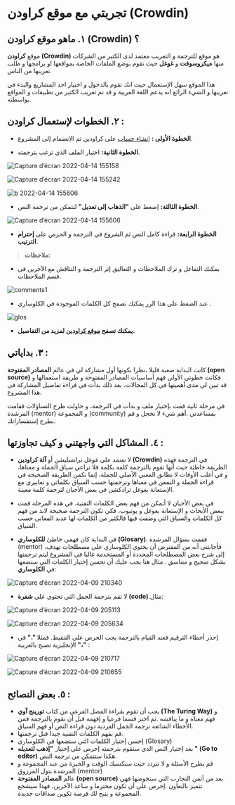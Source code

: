 # تجربتي مع موقع كراودن (Crowdin)


## ١. ماهو موقع كراودن (Crowdin) ؟

موقع **كراودن (Crowdin)** هو موقع للترجمة و التعريب معتمد لدى الكثير من الشركات منها **ميكروسوفت** و **غوغل** حيث تقوم  بوضع الملفات الخاصة بمواقعها او برامجها و طلب تعريبها من الناس.  

هذا الموقع سهل الإستعمال حيث انك تقوم بالدخول و اختيار احد المشاريع والبدء في تعريبها و الشيء الرائع انه يدعم اللغة العربية و قد تم تعريب الكثير من تطبيقات و المواقع بواسطته.   

## ٢. الخطوات لإستعمال كراودن :

* **الخطوة الأولى :** [إنشاء حساب](https://accounts.crowdin.com/turingway/login?continue=%2Fu) على  كراودين ثم الانضمام إلى المشروع.   

- **الخطوة الثانية:** اختيار الملف الذي ترغب بترجمته.


![Capture d’écran 2022-04-14 155158](https://user-images.githubusercontent.com/73066984/163474669-ddb8cb23-e94d-4069-abab-09de9b9d097f.png)


![Capture d’écran 2022-04-14 155242](https://user-images.githubusercontent.com/73066984/163474842-1bf0230b-7e13-4686-9a1b-d3e4824b52a7.png)

![b 2022-04-14 155606](https://user-images.githubusercontent.com/73066984/163474957-3b813d05-64d2-43e0-93ea-4d6cfcab48d4.png)   

* **الخطوة الثالثة:** إضغط على **"الذهاب إلى تعديل"** لتتمكن من ترجمة النص.   

![Capture d’écran 2022-04-14 155606](https://user-images.githubusercontent.com/73066984/163475135-4103cfd9-537f-4dcc-8009-fea51a257362.png)   

* **الخطوة الرابعة:** قراءة كامل النص ثم الشروع  في الترجمة و الحرص على **إحترام الترتيب**.   

> **ملاحظات:**   

* يمكنك التفاعل و ترك الملاحظات و التعاليق إثر الترجمة و التناقش مع الآخرين في قسم الملاحظات.   

![comments1](https://user-images.githubusercontent.com/73066984/163475969-4b820e77-5a6d-4e02-8da5-2541d1d1a798.png)   


* عند الضغط على هذا الزر يمكنك تصفح كل الكلمات الموجودة في الكلوساري .
   


![glos](https://user-images.githubusercontent.com/73066984/163476117-66afc445-49cf-40d4-836a-47dcd64de67b.png)   


* **يمكنك تصفح [موقع كراودين](https://support.crowdin.com/translation-process-overview/) لمزيد من التفاصيل.**



## ٣. بداياتي :          

كانت البداية صعبة قليلا ،نظرا بكونها أول مشاركة لي في عالم **المصادر المفتوحة (open source)** فكانت خطوتي الأولى فهم أساسيات المصادر المفتوحة و  طريقة استعمالها و قد تبين لي مدى أهميتها في كل المجالات. بعد ذلك بدأت في قراءة تفاصيل المشاركة في هذا المشروع.   

في مرحلة ثانية قمت بإختيار ملف و بدأت  في الترجمة، و حاولت طرح التساؤلات فقامت المرشدة (mentor) و المجموعة (community) بمساعدتي .أهم شيء لا تخجل و قم بطرح إستفساراتك.   


## ٤. المشاكل التي واجهتني و كيف تجاوزتها :                       


 * لا تعتمد علي غوغل ترانسليشن أو **آلة كراودين (Crowdin)** في الترجمة فهذه الطريقة خاطئة حيث أنها تقوم بالترجمة كلمة بكلمة  فلا تراعي سياق  الجملة و معناها، و في أغلب الأوقات لا تطابق المعنى الأصلي للجملة، إنما تكمن الطريقة الصحيحة في قراءة الجملة و التمعن في معناها وترجمتها حسب السياق بكلماتي و تعابيري مع الإستعانة بغوغل ترادكشن في بعض الأحيان لترجمة كلمة معينة.   
    
 - في بعض الأحيان لا أتمكن من فهم بعض الكلمات التقنية. في هذه المرحلة قمت ببعض الأبحاث و الإستعانة بغوغل و يوتيوب،  فكي تكون الترجمة صحيحة لابد من فهم كل الكلمات والسياق التي وضفت فيها فالكثير من الكلمات لها عديد المعاني حسب السياق.                        
 
 * في البداية كان فهمي خاطئ **للكلوساري (Glosary)**. فقمت بسؤال المرشدة (mentor) ،فأجابتني أنه من المفترض أن يحتوي الكلوساري علي مصطلحات تهدف إلى شرح بعض المصطلحات المحددة أو المستخدمة غالبا في المشروع ليتم ترجمتها بشكل صحيح و متناسق . مثال هنا يجب عليك أن تحسن إختيار الكلمات التي ستضعها في **الكلوساري**:  
    
 
![Capture d’écran 2022-04-09 210340](https://user-images.githubusercontent.com/73066984/162591188-17b63150-4547-4b14-85a0-f28f720659cf.png)   

* لا تقم بترجمة الجمل التي تحتوي علي **شفرة (code)**.مثال:   

![Capture d’écran 2022-04-09 205113](https://user-images.githubusercontent.com/73066984/162591145-71b0d72b-84dd-4cba-9151-0fe7d9f3f2fb.png)


![Capture d’écran 2022-04-09 205634](https://user-images.githubusercontent.com/73066984/162591150-dbac7f7a-b210-463e-abc4-8340224e3847.png)


* إحذر أخطاء الترقيم فعند القيام بالترجمة يجب الحرص علي التنقيط. فمثلا **"."** في الإنجليزية تصبح بالعربية **"،"** :


![Capture d’écran 2022-04-09 210717](https://user-images.githubusercontent.com/73066984/162591168-5e70c6e0-d84f-43fc-9583-b840f8da4e21.png)


![Capture d’écran 2022-04-09 210655](https://user-images.githubusercontent.com/73066984/162591172-ae02307d-1fa5-4f2b-9367-ba5db9718716.png)


## ٥. بعض النصائح :

- يجب أن تقوم بقراءة  الفصل الفرعي من كتاب **تورينج آوي (The Turing Way)** و فهم معناه و ما يناقشه .ثم اختر قسما فرعيا و إفهمه قبل أن تقوم بالترجمة  فمن الأخطاء الشائعة ترجمة الجمل الفردية دون قراءة النص أو فهم السياق.
- قم بفهم الكلمات التقنية جيدا قبل ترجمتها. 
- إحسن إختيار الكلمات التي ستضعها في الكلوساري (Glosary)
- بعد إختيار النص الذي ستقوم بترجمته إحرص علي إختيار **"إذهب لتعديله " (Go to editor)** هكذا ستتمكن من ترجمة النص.
- قم بطرح الأسئلة و لا تتردد حيث ستكسبك الوقت و الخبرة من عند المجموعة و المرشدة  بتول المرزوق (mentor)
- عالم **المصادر المفتوحة (open source)** يعد من أثمن التجارب التي ستخوضها فهي تتميز بالتعاون  .إحرص على أن تكون محترما و ساعد الآخرين، فهذا سيشجع المجموعة و يتيح لك فرصة تكوين صداقات جديدة. 
